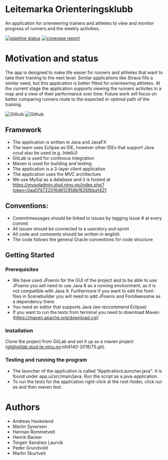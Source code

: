 # Leitemarka Orienteringsklubb
An application for orienteering trainers and athletes to view and monitor progress of runners and the weekly activities.

[![pipeline status](https://gitlab.stud.iie.ntnu.no/tdt4140-2018/75/badges/master/pipeline.svg)](https://gitlab.stud.iie.ntnu.no/tdt4140-2018/75/commits/master)
[![coverage report](https://gitlab.stud.iie.ntnu.no/tdt4140-2018/75/badges/master/coverage.svg)](https://gitlab.stud.iie.ntnu.no/tdt4140-2018/75/commits/master)

# Motivation and status
The app is designed to make life easier for runners and athletes that want to take their training to the next level. Similar applications like Strava fills a similar need, but 
this application is better fitted for orienteering athletes.
At the current stage the application supports viewing the runners activites in a map and a view of their performance over time. Future work will focus on better comparing 
runners route to the expected or optimal path of the training.

![Github](https://image.ibb.co/k8eJQH/rsz_1kart.png "Map") ![Github](https://image.ibb.co/kZaskH/rsz_1progress.png  "Progress")
 

## Framework
- The application is written in Java and JavaFX
- The team uses Eclipse as IDE, however other IDEs that support Java coud also be used (e.g. IntelliJ)
- GitLab is used for continous integration
- Maven is used for building and testing
- The application is a 3-layer client application
- The application uses the MVC architecture
- We use MySql as a database and it is hosted at https://mysqladmin.stud.ntnu.no/index.php?token=0aa074722016d612958bf626fbba1421

## Conventions:
- Commitmessages should be linked to issues by tagging Issue #<N> at every commit
- All issues should be connected to a userstory and sprint
- All code and comments should be written in english
- The code follows the general Oracle conventions for code structure

## Getting Started
### Prerequisites
- We have used JFoenix for the GUI of the project and to be able to use JFoenix you will need to use Java 8 as a running environment, as it is not compatible with Java 9.
  Furthermore if you want to edit the fxml-files in Scenebuilder you will need to add JFoenix and FontAwesome as a dependency there
- You need an editor that supports Java (we reccommend Eclipse)
- If you want to run the tests from terminal you need to download Maven (https://maven.apache.org/download.cgi)

### Installation
Clone the project from GitLab and set it up as a maven project (git@gitlab.stud.iie.ntnu.no:tdt4140-2018/75.git).

### Testing and running the program
- The launcher of the application is called "ApplicationLauncher.java". It is found under app.ui/src/main/java. Run the script as a java-application.
- To run the tests for the application right-click at the root-folder, click run as and then maven test.


# Authors
- Andreas Haukeland
- Martin Syversen
- Herman Rommetveit
- Henrik Backer
- Torgeir Sandnes Laurvik
- Peder Grundvold
- Martin Skurtveit

